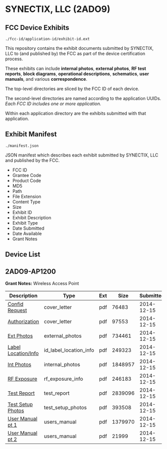 # SYNECTIX, LLC (2ADO9)
## FCC Device Exhibits

```
./fcc-id/application-id/exhibit-id.ext
```

This repository contains the exhibit documents submitted by SYNECTIX, LLC to (and published by) the FCC as part of the device certification process.

These exhibits can include **internal photos**, **external photos**, **RF test reports**, **block diagrams**, **operational descriptions**, **schematics**, **user manuals**, and various **correspondence**.

The top-level directories are sliced by the FCC ID of each device.

The second-level directories are named according to the application UUIDs. *Each FCC ID includes one or more application.*

Within each application directory are the exhibits submitted with that application. 

## Exhibit Manifest

```
./manifest.json
```

JSON manifest which describes each exhibit submitted by SYNECTIX, LLC and published by the FCC.

- FCC ID
- Grantee Code
- Product Code
- MD5
- Path
- File Extension
- Content Type
- Size
- Exhibit ID
- Exhibit Description
- Exhibit Type
- Date Submitted
- Date Available
- Grant Notes

## Device List
## 2ADO9-AP1200
**Grant Notes:** Wireless Access Point

| Description | Type | Ext | Size | Submitted | Available |
| ----------- | ---- | --- | ---- | --------- | --------- |
| [Confid Request](2ADO9-AP1200/08e7a5672f7367b987bbd18d57f62f4e/2473230.pdf) | cover_letter | pdf | 76483 | 2014-12-15 | 2014-12-15 |
| [Authorization](2ADO9-AP1200/08e7a5672f7367b987bbd18d57f62f4e/2473231.pdf) | cover_letter | pdf | 97553 | 2014-12-15 | 2014-12-15 |
| [Ext Photos](2ADO9-AP1200/08e7a5672f7367b987bbd18d57f62f4e/2473232.pdf) | external_photos | pdf | 734461 | 2014-12-15 | 2014-12-15 |
| [Label Location/Info](2ADO9-AP1200/08e7a5672f7367b987bbd18d57f62f4e/2473234.pdf) | id_label_location_info | pdf | 249323 | 2014-12-15 | 2014-12-15 |
| [Int Photos](2ADO9-AP1200/08e7a5672f7367b987bbd18d57f62f4e/2473233.pdf) | internal_photos | pdf | 1848957 | 2014-12-15 | 2014-12-15 |
| [RF Exposure](2ADO9-AP1200/08e7a5672f7367b987bbd18d57f62f4e/2473235.pdf) | rf_exposure_info | pdf | 246183 | 2014-12-15 | 2014-12-15 |
| [Test Report](2ADO9-AP1200/08e7a5672f7367b987bbd18d57f62f4e/2473239.pdf) | test_report | pdf | 2839096 | 2014-12-15 | 2014-12-15 |
| [Test Setup Photos](2ADO9-AP1200/08e7a5672f7367b987bbd18d57f62f4e/2473236.pdf) | test_setup_photos | pdf | 393508 | 2014-12-15 | 2014-12-15 |
| [User Manual pt 1](2ADO9-AP1200/08e7a5672f7367b987bbd18d57f62f4e/2473237.pdf) | users_manual | pdf | 1379970 | 2014-12-15 | 2014-12-15 |
| [User Manual pt 2](2ADO9-AP1200/08e7a5672f7367b987bbd18d57f62f4e/2473238.pdf) | users_manual | pdf | 21999 | 2014-12-15 | 2014-12-15 |

